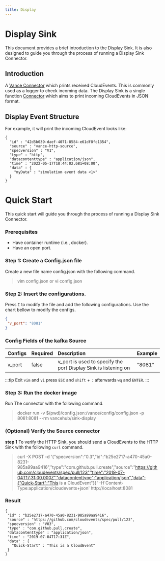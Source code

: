 ```yaml
---
title: Display
---
```


# Display Sink
This document provides a brief introduction to the Display Sink.
It is also designed to guide you through the process of running a
Display Sink Connector.

## Introduction
A [Vance Connector][vc] which prints received CloudEvents. This is commonly used as a logger to check incoming data. 
The Display Sink is a single function [Connector][vc] which aims to print incoming CloudEvents in JSON format.

## Display Event Structure
For example, it will print the incoming CloudEvent looks like:
```http
{
  "id" : "42d5b039-daef-4071-8584-e61df8fc1354",
  "source" : "vance-http-source",
  "specversion" : "V1",
  "type" : "http",
  "datacontenttype" : "application/json",
  "time" : "2022-05-17T18:44:02.681+08:00",
  "data" : {
    "myData" : "simulation event data <1>"
  }
}
```

# Quick Start
This quick start will guide you through the process of running a Display Sink Connector.

### Prerequisites
- Have container runtime (i.e., docker).
- Have an open port.

### Step 1: Create a Config.json file
Create a new file name config.json with the following command.
> vim config.json
or
> vi config.json

### Step 2: Insert the configurations.
Press `I` to modify the file and add the following configurations. Use the chart bellow to modify the configs.
 ```json
{
  "v_port": "8081"
}
 ```
### Config Fields of the kafka Source

| Configs   | Required | Description                                                            | Example |
|:----------|:----|:-----------------------------------------------------------------------|:--------|
| v_port    |   false   | v_port is used to specify the port Display Sink is listening on           | "8081"  |

:::tip
Exit `vim` and `vi` press `ESC` and `shift` + `:` afterwards `wq` and `ENTER`.
:::

### Step 3: Run the docker image
Run The connector with the following command.
> docker run -v $(pwd)/config.json:/vance/config/config.json -p 8081:8081 --rm vancehub/sink-display


### (Optional) Verify the Source connector
**step 1**
To verify the HTTP Sink, you should send a CloudEvents to the HTTP Sink with the following `curl` command.
> curl -X POST -d '{"specversion":"0.3","id":"b25e2717-a470-45a0-8231-985a99aa9416","type":"com.github.pull.create","source":"https://github.com/cloudevents/spec/pull/123","time":"2019-07-04T17:31:00.000Z","datacontenttype":"application/json","data":{"Quick-Start":"This is a CloudEvent"}}' -H'Content-Type:application/cloudevents+json' http://localhost:8081

### Result
 ```shell
{
  "id" : "b25e2717-a470-45a0-8231-985a99aa9416",
  "source" : "https://github.com/cloudevents/spec/pull/123",
  "specversion" : "V03",
  "type" : "com.github.pull.create",
  "datacontenttype" : "application/json",
  "time" : "2019-07-04T17:31Z",
  "data" : {
    "Quick-Start" : "This is a CloudEvent"
  }
}
 ```

[vc]: https://github.com/linkall-labs/vance-docs/blob/main/docs/concept.md
[config]: https://github.com/linkall-labs/vance-docs/blob/main/docs/connector.md